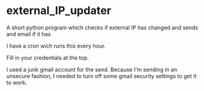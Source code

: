 # external_IP_updater

A short python program which checks if external IP has changed and sends and email if it has

I have a cron wich runs this every hour.

Fill in your credentials at the top.

I used a junk gmail account for the send. Because I'm sending in
an unsecure fashion, I needed to turn off some gmail security settings to get it to work.

